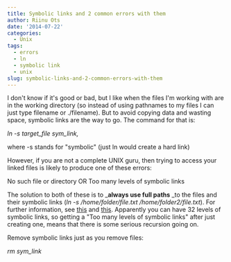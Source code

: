 ```yaml
---
title: Symbolic links and 2 common errors with them
author: Riinu Ots
date: '2014-07-22'
categories:
  - Unix
tags:
  - errors
  - ln
  - symbolic link
  - unix
slug: symbolic-links-and-2-common-errors-with-them
---
```


I don't know if it's good or bad, but I like when the files I'm working with are in the working directory (so instead of using pathnames to my files I can just type filename or ./filename). But to avoid copying data and wasting space, symbolic links are the way to go. The command for that is:

_ln -s target_file sym_link,_

where -s stands for "symbolic" (just ln would create a hard link)

However, if you are not a complete UNIX guru, then trying to access your linked files is likely to produce one of these errors:

No such file or directory OR Too many levels of symbolic links

The solution to both of these is to _**always use full paths** _to the files and their symbolic links (_ln -s /home/folder/file.txt /home/folder2/file.txt_). For further information, see [this](http://superuser.com/questions/322319/when-creating-a-symbolic-link-how-do-i-troubleshoot-too-many-levels-of-symboli) and [this](http://www.unix.com/unix-for-dummies-questions-and-answers/11324-too-many-levels-symbolic-links.html). Apparently you can have 32 levels of symbolic links, so getting a "Too many levels of symbolic links" after just creating one, means that there is some serious recursion going on.

Remove symbolic links just as you remove files:

_rm sym_link_
